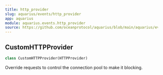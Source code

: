 ```yaml
---
title: http_provider
slug: aquarius/events/http_provider
app: aquarius
module: aquarius.events.http_provider
source: https://github.com/oceanprotocol/aquarius/blob/main/aquarius/events/http_provider.py
---
```

## CustomHTTPProvider

```python
class CustomHTTPProvider(HTTPProvider)
```

Override requests to control the connection pool to make it blocking.

